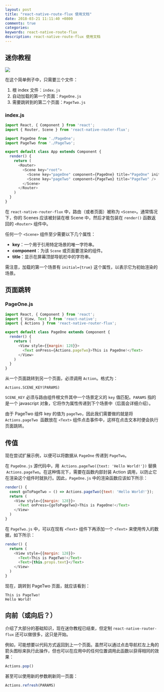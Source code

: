 ```yaml
---
layout: post
title: "react-native-route-flux 使用文档"
date: 2018-03-21 11:11:40 +0800
comments: true
categories: 
keywords: react-native-route-flux
description: react-native-route-flux 使用文档
---
```


## 迷你教程

![](https://github.com/aksonov/react-native-router-flux/blob/v3/docs/super_simple.gif?raw=true)

在这个简单例子中，只需要三个文件：

1. 根 index 文件：`index.js`
2. 自动加载的第一个页面：`PageOne.js`
3. 需要跳转到的第二个页面：`PageTwo.js`

### index.js

```js
import React, { Component } from 'react';
import { Router, Scene } from 'react-native-router-flux';

import PageOne from './PageOne';
import PageTwo from './PageTwo';

export default class App extends Component {
  render() {
    return (
      <Router>
        <Scene key="root">
          <Scene key="pageOne" component={PageOne} title="PageOne" initial={true} />
          <Scene key="pageTwo" component={PageTwo} title="PageTwo" />
        </Scene>
      </Router>
    )
  }
}
```

在 `react-native-router-flux` 中，路由（或者页面）被称为 `<Scene>`。通常情况下，你的 Scenes 应该被封装在根  Scene 中，然后才能包装在 `render()` 函数返回的 `<Router>` 组件中。

任何一个 `<Scene>` 组件至少需要以下几个属性：

* **key**：一个用于引用特定场景的唯一字符串。
* **component**：为该 `Scene` 或页面要渲染的组件。
* **title**：显示在屏幕顶部导航栏中的字符串。

需注意，加载的第一个场景有 `initial={true}` 这个属性，以表示它为初始渲染的场景。

<!--more-->

## 页面跳转

### PageOne.js

```js
import React, { Component } from 'react';
import { View, Text } from 'react-native';
import { Actions } from 'react-native-router-flux';

export default class PageOne extends Component {
  render() {
    return (
      <View style={{margin: 128}}>
        <Text onPress={Actions.pageTwo}>This is PageOne!</Text>
      </View>
    )
  }
}
```

从一个页面跳转到另一个页面，必须调用 `Action`。格式为：

```
Actions.SCENE_KEY(PARAMS)
```

`SCENE_KEY` 必须与路由组件根文件其中一个场景定义的 `key` 值匹配。`PARAMS` 指的是一个 javascript 对象，它将作为属性传递到下个场景中（后面会详细介绍）。

由于 PageTwo 组件 key 的值为 `pageTwo`，因此我们需要做的就是将 `Actions.pageTwo`  函数放在 `<Text>` 组件点击事件中，这样在点击文本时便会执行页面跳转。

## 传值

现在尝试扩展示例，以便可以将数据从 `PageOne` 传递到 `PageTwo`。

在 `PageOne.js` 源代码中，用  `Actions.pageTwo({text: 'Hello World!'})` 替换  `Actions.pageTwo`。在这种情况下，需要在函数内部封装 Action 调用，以防止它在渲染这个组件时就执行。因此，`PageOne.js` 中的渲染函数应该如下所示：

```js
render() {
  const goToPageTwo = () => Actions.pageTwo({text: 'Hello World!'}); 
  return (
    <View style={{margin: 128}}>
      <Text onPress={goToPageTwo}>This is PageOne!</Text>
    </View>
  )
}
```

在 `PageTwo.js` 中，可以在现有 `<Text>` 组件下再添加一个 `<Text>` 来使用传入的数据，如下所示：

```js
render() {
  return (
    <View style={{margin: 128}}>
      <Text>This is PageTwo!</Text>
      <Text>{this.props.text}</Text>
    </View>
  )
}
```

现在，跳转到 PageTwo 页面，就应该看到：

```
This is PageTwo!
Hello World!
```

## 向前（或向后？）

介绍了大部分的基础知识，现在迷你教程已结束，但定制 `react-native-router-flux` 还可以做很多，这只是开始。

例如，可能想要以代码方式返回到上一个页面。虽然可以通过点击导航栏左上角的箭头图标来执行此操作，但也可以在应用中的任何位置调用此函数以获得相同的效果：

```js
Actions.pop()
```

甚至可以使用新的参数刷新同一页面：

```js
Actions.refresh(PARAMS)
```


